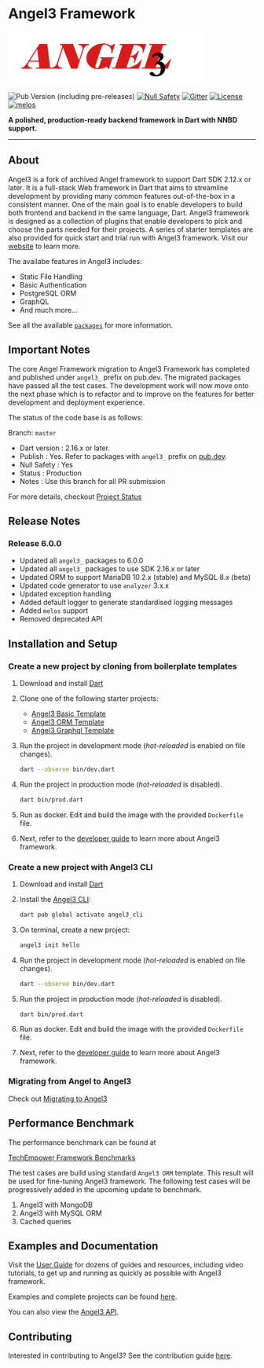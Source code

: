 # Angel3 Framework

[![Angel3 Framework](./logo3.png)](https://github.com/dukefirehawk/angel)

![Pub Version (including pre-releases)](https://img.shields.io/pub/v/angel3_framework?include_prereleases)
[![Null Safety](https://img.shields.io/badge/null-safety-brightgreen)](https://dart.dev/null-safety)
[![Gitter](https://img.shields.io/gitter/room/nwjs/nw.js.svg)](https://gitter.im/angel_dart/discussion)
[![License](https://img.shields.io/github/license/dukefirehawk/angel)](https://github.com/dukefirehawk/angel/LICENSE)
[![melos](https://img.shields.io/badge/maintained%20with-melos-f700ff.svg?style=flat-square)](https://github.com/invertase/melos)

**A polished, production-ready backend framework in Dart with NNBD support.**

-----

## About

Angel3 is a fork of archived Angel framework to support Dart SDK 2.12.x or later. It is a full-stack Web framework in Dart that aims to streamline development by providing many common features out-of-the-box in a consistent manner. One of the main goal is to enable developers to build both frontend and backend in the same language, Dart. Angel3 framework is designed as a collection of plugins that enable developers to pick and choose the parts needed for their projects. A series of starter templates are also provided for quick start and trial run with Angel3 framework. Visit our [website](<https://angel3-framework.web.app/>) to learn more.

The availabe features in Angel3 includes:

* Static File Handling
* Basic Authentication
* PostgreSQL ORM
* GraphQL
* And much more...

See all the available [`packages`](https://angel3-docs.dukefirehawk.com/packages) for more information.

## Important Notes

The core Angel Framework migration to Angel3 Framework has completed and published under `angel3_` prefix on pub.dev. The migrated packages have passed all the test cases. The development work will now move onto the next phase which is to refactor and to improve on the features for better development and deployment experience.

The status of the code base is as follows:

Branch: `master`

* Dart version : 2.16.x or later.
* Publish      : Yes. Refer to packages with `angel3_` prefix on [pub.dev](https://pub.dev/publishers/dukefirehawk.com/packages).
* Null Safety  : Yes
* Status       : Production
* Notes        : Use this branch for all PR submission

For more details, checkout [Project Status](https://github.com/dukefirehawk/angel/wiki/Project-Status)

## Release Notes

### Release 6.0.0

* Updated all `angel3_` packages to 6.0.0
* Updated all `angel3_` packages to use SDK 2.16.x or later
* Updated ORM to support MariaDB 10.2.x (stable) and MySQL 8.x (beta)
* Updated code generator to use `analyzer` 3.x.x
* Updated exception handling
* Added default logger to generate standardised logging messages
* Added `melos` support
* Removed deprecated API

## Installation and Setup

### Create a new project by cloning from boilerplate templates

1. Download and install [Dart](https://dart.dev/get-dart)

2. Clone one of the following starter projects:
   * [Angel3 Basic Template](https://github.com/dukefirehawk/boilerplates/tree/angel3-basic)
   * [Angel3 ORM Template](https://github.com/dukefirehawk/boilerplates/tree/angel3-orm)
   * [Angel3 Graphql Template](https://github.com/dukefirehawk/boilerplates/tree/angel3-graphql)

3. Run the project in development mode (*hot-reloaded* is enabled on file changes).

   ```bash
   dart --observe bin/dev.dart
   ```

4. Run the project in production mode (*hot-reloaded* is disabled).

   ```bash
   dart bin/prod.dart
   ```

5. Run as docker. Edit and build the image with the provided `Dockerfile` file.

6. Next, refer to the [developer guide](https://angel3-docs.dukefirehawk.com/) to learn more about Angel3 framework.

### Create a new project with Angel3 CLI

1. Download and install [Dart](https://dart.dev/get-dart)

2. Install the [Angel3 CLI](https://pub.dev/packages/angel3_cli):

   ```bash
   dart pub global activate angel3_cli
   ```

3. On terminal, create a new project:

   ```bash
   angel3 init hello
   ```

4. Run the project in development mode (*hot-reloaded* is enabled on file changes).

   ```bash
   dart --observe bin/dev.dart
   ```

5. Run the project in production mode (*hot-reloaded* is disabled).

   ```bash
   dart bin/prod.dart
   ```

6. Run as docker. Edit and build the image with the provided `Dockerfile` file.

7. Next, refer to the [developer guide](https://angel3-docs.dukefirehawk.com/) to learn more about Angel3 framework.

### Migrating from Angel to Angel3

Check out [Migrating to Angel3](https://angel3-docs.dukefirehawk.com/migration/angel-2.x.x-to-angel3/migration-guide-3)

## Performance Benchmark

The performance benchmark can be found at

[TechEmpower Framework Benchmarks](https://tfb-status.techempower.com/)

The test cases are build using standard `Angel3 ORM` template. This result will be used for fine-tuning Angel3 framework. The following test cases will be progressively added in the upcoming update to benchmark.

1. Angel3 with MongoDB
2. Angel3 with MySQL ORM
3. Cached queries

## Examples and Documentation

Visit the [User Guide](https://angel3-docs.dukefirehawk.com/) for dozens of guides and resources, including video tutorials, to get up and running as quickly as possible with Angel3 framework.

Examples and complete projects can be found [here](https://github.com/dukefirehawk/angel3-examples).

You can also view the [Angel3 API](http://www.dartdocs.org/documentation/angel_framework/latest).

## Contributing

Interested in contributing to Angel3? See the contribution guide [here](CONTRIBUTING.md).
